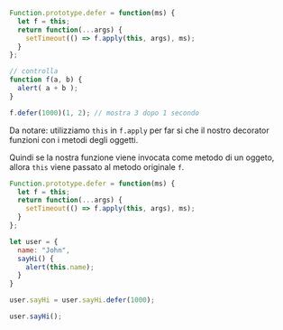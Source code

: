 

```js run
Function.prototype.defer = function(ms) {
  let f = this;
  return function(...args) {
    setTimeout(() => f.apply(this, args), ms);
  }
};

// controlla
function f(a, b) {
  alert( a + b );
}

f.defer(1000)(1, 2); // mostra 3 dopo 1 secondo
```

Da notare: utilizziamo `this` in `f.apply` per far si che il nostro decorator funzioni con i metodi degli oggetti.

Quindi se la nostra funzione viene invocata come metodo di un oggeto, allora `this` viene passato al metodo originale `f`.

```js run
Function.prototype.defer = function(ms) {
  let f = this;
  return function(...args) {
    setTimeout(() => f.apply(this, args), ms);
  }
};

let user = {
  name: "John",
  sayHi() {
    alert(this.name);
  }
}

user.sayHi = user.sayHi.defer(1000);

user.sayHi();
```
